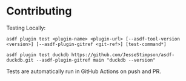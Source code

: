 # Contributing

Testing Locally:

```shell
asdf plugin test <plugin-name> <plugin-url> [--asdf-tool-version <version>] [--asdf-plugin-gitref <git-ref>] [test-command*]

asdf plugin test duckdb https://github.com/JesseStimpson/asdf-duckdb.git --asdf-plugin-gitref main "duckdb --version"
```

Tests are automatically run in GitHub Actions on push and PR.
